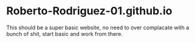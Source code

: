 # Roberto-Rodriguez-01.github.io

This should be a super basic website, no need to over complacate with a bunch of shit, start basic and work from there.
